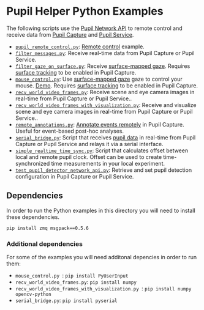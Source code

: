 # Pupil Helper Python Examples

The following scripts use the [Pupil Network API](https://docs.pupil-labs.com/developer/core/network-api/)
to remote control and receive data from [Pupil Capture](https://docs.pupil-labs.com/core/software/pupil-capture/)
and [Pupil Service](https://docs.pupil-labs.com/core/software/pupil-service/).

- [`pupil_remote_control.py`](pupil_remote_control.py):
[Remote control](https://docs.pupil-labs.com/developer/core/network-api/#pupil-remote) example.
- [`filter_messages.py`](filter_messages.py): Receive real-time data from Pupil Capture or Pupil Service.
- [`filter_gaze_on_surface.py`](filter_gaze_on_surface.py):
Receive [surface-mapped gaze](https://docs.pupil-labs.com/core/terminology/#surface-aoi-coordinate-system).
Requires [surface tracking](https://docs.pupil-labs.com/core/software/pupil-capture/#surface-tracking) to be enabled in Pupil Capture.
- [`mouse_control.py`](mouse_control.py): Use [surface-mapped gaze](https://docs.pupil-labs.com/core/terminology/#surface-aoi-coordinate-system)
gaze to control your mouse. [Demo](https://www.youtube.com/watch?v=qHmfMxGST7A&t=3s).
Requires [surface tracking](https://docs.pupil-labs.com/core/software/pupil-capture/#surface-tracking) to be enabled in Pupil Capture. 
- [`recv_world_video_frames.py`](recv_world_video_frames.py): Receive scene and eye camera images in real-time from Pupil Capture or Pupil Service..
- [`recv_world_video_frames_with_visualization.py`](recv_world_video_frames_with_visualization.py):
Receive and visualize scene and eye camera images in real-time from Pupil Capture or Pupil Service..
- [`remote_annotations.py`](remote_annotations.py):
[Annotate events remotely](https://docs.pupil-labs.com/developer/core/network-api/#remote-annotations) in Pupil Capture. Useful for event-based post-hoc analyses.
- [`serial_bridge.py`](serial_bridge.py):
Script that receives [pupil data](https://docs.pupil-labs.com/core/terminology/#pupil-positions)
in real-time from Pupil Capture or Pupil Service and relays it via a serial interface.
- [`simple_realtime_time_sync.py`](simple_realtime_time_sync.py): Script that calculates
offset between local and remote pupil clock. Offset can be used to create time-synchronized
time measurements in your local experiment.
- [`test_pupil_detector_network_api.py`](test_pupil_detector_network_api.py):
Retrieve and set pupil detection configuration in Pupil Capture or Pupil Service.

## Dependencies

In order to run the Python examples in this directory you will need to install these dependencies.

```sh
pip install zmq msgpack==0.5.6
```

### Additional dependencies

For some of the examples you will need additonal depencies in order to run them:

- `mouse_control.py `: `pip install PyUserInput`
- `recv_world_video_frames.py`: `pip install numpy`
- `recv_world_video_frames_with_visualization.py `: `pip install numpy opencv-python`
- `serial_bridge.py`: `pip install pyserial`
